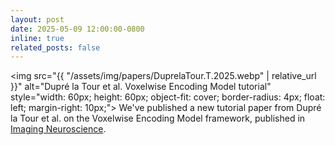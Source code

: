 ```yaml
---
layout: post
date: 2025-05-09 12:00:00-0800
inline: true
related_posts: false
---
```


<img src="{{ "/assets/img/papers/DuprelaTour.T.2025.webp" | relative_url }}" alt="Dupré la Tour et al. Voxelwise Encoding Model tutorial" style="width: 60px; height: 60px; object-fit: cover; border-radius: 4px; float: left; margin-right: 10px;"> We've published a new tutorial paper from Dupré la Tour et al. on the Voxelwise Encoding Model framework, published in <a href="https://doi.org/10.1162/imag_a_00575">Imaging Neuroscience</a>.
